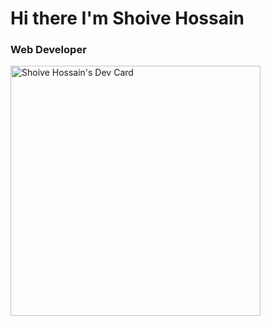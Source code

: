 # Hi there I'm Shoive Hossain

### Web Developer

<a href="https://app.daily.dev/ronaninstain"><img src="https://api.daily.dev/devcards/e1bfe6f4cecb43a99b444586390e5bd6.png?r=853" width="400" alt="Shoive Hossain's Dev Card"/></a>

